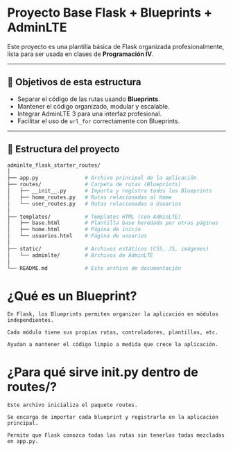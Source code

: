 # Proyecto Base Flask + Blueprints + AdminLTE

Este proyecto es una plantilla básica de Flask organizada profesionalmente, lista para ser usada en clases de **Programación IV**.

---

## 📌 Objetivos de esta estructura

- Separar el código de las rutas usando **Blueprints**.
- Mantener el código organizado, modular y escalable.
- Integrar AdminLTE 3 para una interfaz profesional.
- Facilitar el uso de `url_for` correctamente con Blueprints.

---

## 📂 Estructura del proyecto

```bash
adminlte_flask_starter_routes/
│
├── app.py               # Archivo principal de la aplicación
├── routes/              # Carpeta de rutas (Blueprints)
│   ├── __init__.py      # Importa y registra todos los Blueprints
│   ├── home_routes.py   # Rutas relacionadas al Home
│   └── user_routes.py   # Rutas relacionadas a Usuarios
│
├── templates/           # Templates HTML (con AdminLTE)
│   ├── base.html        # Plantilla base heredada por otras páginas
│   ├── home.html        # Página de inicio
│   └── usuarios.html    # Página de usuarios
│
├── static/              # Archivos estáticos (CSS, JS, imágenes)
│   └── adminlte/        # Archivos de AdminLTE
│
└── README.md            # Este archivo de documentación
```

# ¿Qué es un Blueprint?

    En Flask, los Blueprints permiten organizar la aplicación en módulos independientes.

    Cada módulo tiene sus propias rutas, controladores, plantillas, etc.

    Ayudan a mantener el código limpio a medida que crece la aplicación.

# ¿Para qué sirve __init__.py dentro de routes/?

    Este archivo inicializa el paquete routes.

    Se encarga de importar cada blueprint y registrarlo en la aplicación principal.

    Permite que Flask conozca todas las rutas sin tenerlas todas mezcladas en app.py.